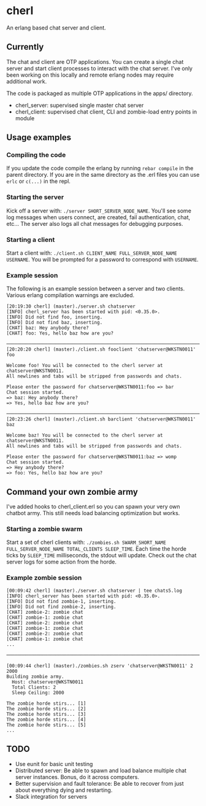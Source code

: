 # cherl
An erlang based chat server and client. 

## Currently
The chat and client are OTP applications. You can create a single chat server
and start client processes to interact with the chat server. I've only been
working on this locally and remote erlang nodes may require additional work.

The code is packaged as multiple OTP applications in the apps/ directory.
  - cherl_server: supervised single master chat server
  - cherl_client: supervised chat client, CLI and zombie-load entry points in module

## Usage examples

### Compiling the code

If you update the code compile the erlang by running `rebar compile` in the parent directory. If you are in the same directory as the .erl files you can use `erlc` or `c(...)` in the repl.

### Starting the server

Kick off a server with: `./server SHORT_SERVER_NODE_NAME`. You'll see some log
messages when users connect, are created, fail authentication, chat, etc... The
server also logs all chat messages for debugging purposes.

### Starting a client

Start a client with: `./client.sh CLIENT_NAME FULL_SERVER_NODE_NAME USERNAME`.
You will be prompted for a password to correspond with `USERNAME`.

### Example session

The following is an example session between a server and two clients. Various
erlang compilation warnings are excluded.

```
[20:19:30 cherl] (master)./server.sh chatserver
[INFO] cherl_server has been started with pid: <0.35.0>.
[INFO] Did not find foo, inserting.
[INFO] Did not find baz, inserting.
[CHAT] baz: Hey anybody there?
[CHAT] foo: Yes, hello baz how are you?

───────────────────────────────────────────────────────────────────────────────
[20:20:20 cherl] (master)./client.sh fooclient 'chatserver@WKSTN0011' foo

Welcome foo! You will be connected to the cherl server at chatserver@WKSTN0011.
All newlines and tabs will be stripped from passwords and chats.

Please enter the password for chatserver@WKSTN0011:foo => bar
Chat session started.
=> baz: Hey anybody there?
=> Yes, hello baz how are you?

───────────────────────────────────────────────────────────────────────────────
[20:23:26 cherl] (master)./client.sh barclient 'chatserver@WKSTN0011' baz

Welcome baz! You will be connected to the cherl server at chatserver@WKSTN0011.
All newlines and tabs will be stripped from passwords and chats.

Please enter the password for chatserver@WKSTN0011:baz => womp
Chat session started.
=> Hey anybody there?
=> foo: Yes, hello baz how are you?
```

## Command your own zombie army

I've added hooks to cherl_client.erl so you can spawn your very own chatbot
army. This still needs load balancing optimization but works.

### Starting a zombie swarm

Start a set of cherl clients  with: 
`./zombies.sh SWARM_SHORT_NAME FULL_SERVER_NODE_NAME TOTAL_CLIENTS SLEEP_TIME`.
Each time the horde ticks by `SLEEP_TIME` milliseconds, the stdout will update. Check out the chat server
logs for some action from the horde.

### Example zombie session
```
[00:09:42 cherl] (master)./server.sh chatserver | tee chats5.log                                                                                                                                                                   
[INFO] cherl_server has been started with pid: <0.35.0>.
[INFO] Did not find zombie-1, inserting.
[INFO] Did not find zombie-2, inserting.
[CHAT] zombie-2: zombie chat
[CHAT] zombie-1: zombie chat
[CHAT] zombie-2: zombie chat
[CHAT] zombie-1: zombie chat
[CHAT] zombie-2: zombie chat
[CHAT] zombie-1: zombie chat
...

───────────────────────────────────────────────────────────────────────────────

[00:09:44 cherl] (master)./zombies.sh zserv 'chatserver@WKSTN0011' 2 2000
Building zombie army.
  Host: chatserver@WKSTN0011
  Total Clients: 2
  Sleep Ceiling: 2000

The zombie horde stirs... [1]
The zombie horde stirs... [2]
The zombie horde stirs... [3]
The zombie horde stirs... [4]
The zombie horde stirs... [5]
...
```

## TODO
  - Use eunit for basic unit testing
  - Distributed server: Be able to spawn and load balance multiple chat server
    instances. Bonus, do it across computers.
  - Better supervision and fault tolerance: Be able to recover from just about
    everything dying and restarting.
  - Slack integration for servers
